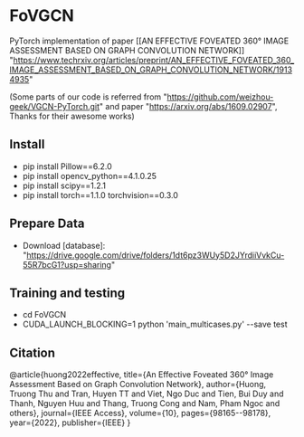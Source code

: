 # FoVGCN

PyTorch implementation of paper [[AN EFFECTIVE FOVEATED 360° IMAGE ASSESSMENT BASED ON GRAPH CONVOLUTION NETWORK]] "https://www.techrxiv.org/articles/preprint/AN_EFFECTIVE_FOVEATED_360_IMAGE_ASSESSMENT_BASED_ON_GRAPH_CONVOLUTION_NETWORK/19134935"

(Some parts of our code is referred from "https://github.com/weizhou-geek/VGCN-PyTorch.git" and paper "https://arxiv.org/abs/1609.02907", Thanks for their awesome works)

## Install
- pip install Pillow==6.2.0
- pip install opencv_python==4.1.0.25
- pip install scipy==1.2.1
- pip install torch==1.1.0 torchvision==0.3.0

## Prepare Data
- Download [database]: "https://drive.google.com/drive/folders/1dt6pz3WUy5D2JYrdiiVvkCu-55R7bcG1?usp=sharing"

## Training and testing
- cd FoVGCN
- CUDA_LAUNCH_BLOCKING=1 python 'main_multicases.py' --save test

## Citation

@article{huong2022effective,
  title={An Effective Foveated 360° Image Assessment Based on Graph Convolution Network},
  author={Huong, Truong Thu and Tran, Huyen TT and Viet, Ngo Duc and Tien, Bui Duy and Thanh, Nguyen Huu and Thang, Truong Cong and Nam, Pham Ngoc and others},
  journal={IEEE Access},
  volume={10},
  pages={98165--98178},
  year={2022},
  publisher={IEEE}
}
